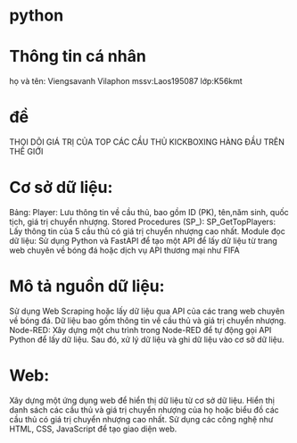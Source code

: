 # python
# Thông tin cá nhân
họ và tên: Viengsavanh Vilaphon
mssv:Laos195087
lớp:K56kmt
# đề 
THOI DÕI GIÁ TRỊ CỦA TOP CÁC CẦU THỦ KICKBOXING HÀNG ĐẦU TRÊN THẾ GIỚI

# Cơ sở dữ liệu:
Bảng: Player: Lưu thông tin về cầu thủ, bao gồm ID (PK), tên,năm sinh, quốc tịch, giá trị chuyển nhượng.
Stored Procedures (SP_): SP_GetTopPlayers: Lấy thông tin của 5 cầu thủ có giá trị chuyển nhượng cao nhất.
Module đọc dữ liệu: Sử dụng Python và FastAPI để tạo một API để lấy dữ liệu từ trang web chuyên về bóng đá hoặc dịch vụ API thương mại như FIFA
# Mô tả nguồn dữ liệu:

Sử dụng Web Scraping hoặc lấy dữ liệu qua API của các trang web chuyên về bóng đá.
Dữ liệu bao gồm thông tin về cầu thủ và giá trị chuyển nhượng.
Node-RED: Xây dựng một chu trình trong Node-RED để tự động gọi API Python để lấy dữ liệu. Sau đó, xử lý dữ liệu và ghi dữ liệu vào cơ sở dữ liệu.

# Web:

Xây dựng một ứng dụng web để hiển thị dữ liệu từ cơ sở dữ liệu.
Hiển thị danh sách các cầu thủ và giá trị chuyển nhượng của họ hoặc biểu đồ các cầu thủ có giá trị chuyển nhượng cao nhất.
Sử dụng các công nghệ như HTML, CSS, JavaScript để tạo giao diện web.
